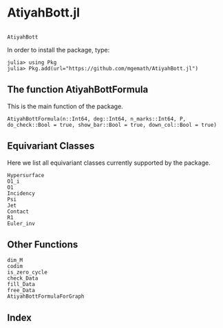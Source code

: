# AtiyahBott.jl


```@contents
```

```@docs
AtiyahBott
```
In order to install the package, type:
```julia-repl
julia> using Pkg
julia> Pkg.add(url="https://github.com/mgemath/AtiyahBott.jl")
```

## The function AtiyahBottFormula
This is the main function of the package.
```@docs
AtiyahBottFormula(n::Int64, deg::Int64, n_marks::Int64, P, do_check::Bool = true, show_bar::Bool = true, down_col::Bool = true)
```

## Equivariant Classes
Here we list all equivariant classes currently supported by the package.
```@docs
Hypersurface
O1_i
O1
Incidency
Psi
Jet
Contact
R1
Euler_inv
```

## Other Functions
```@docs
dim_M
codim
is_zero_cycle
check_Data
fill_Data
free_Data
AtiyahBottFormulaForGraph
```

## Index

```@index
```
